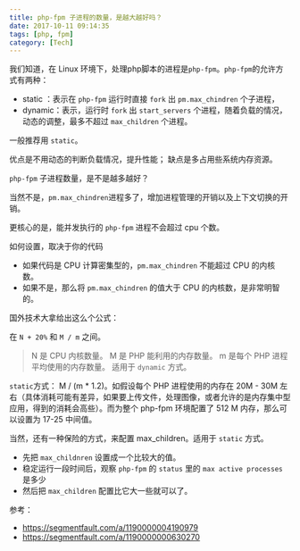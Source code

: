 ```yaml
---
title: php-fpm 子进程的数量，是越大越好吗？
date: 2017-10-11 09:14:35
tags: [php, fpm]
category: [Tech]
---
```


我们知道，在 Linux 环境下，处理php脚本的进程是`php-fpm`。`php-fpm`的允许方式有两种：
* static ：表示在 `php-fpm` 运行时直接 `fork` 出 `pm.max_chindren` 个子进程，
* dynamic：表示，运行时 `fork` 出 `start_servers` 个进程，随着负载的情况，动态的调整，最多不超过 `max_children` 个进程。
<!--more-->

一般推荐用 `static`。

优点是不用动态的判断负载情况，提升性能；
缺点是多占用些系统内存资源。

`php-fpm` 子进程数量，是不是越多越好？

当然不是，`pm.max_chindren`进程多了，增加进程管理的开销以及上下文切换的开销。

更核心的是，能并发执行的 `php-fpm` 进程不会超过 cpu 个数。

如何设置，取决于你的代码

* 如果代码是 CPU 计算密集型的，`pm.max_chindren` 不能超过 CPU 的内核数。
* 如果不是，那么将 `pm.max_chindren` 的值大于 CPU 的内核数，是非常明智的。


国外技术大拿给出这么个公式：

在 `N + 20%` 和 `M / m` 之间。
> N 是 CPU 内核数量。
> M 是 PHP 能利用的内存数量。
> m 是每个 PHP 进程平均使用的内存数量。
适用于 `dynamic` 方式。

`static`方式： M / (m * 1.2)。如假设每个 PHP 进程使用的内存在 20M - 30M 左右（具体消耗可能有差异，如果要上传文件，处理图像，或者允许的是内存集中型应用，得到的消耗会高些）。而为整个 php-fpm 环境配置了 512 M 内存，那么可以设置为 17-25 中间值。

当然，还有一种保险的方式，来配置 max_children。适用于 `static` 方式。
* 先把 `max_childnren` 设置成一个比较大的值。
* 稳定运行一段时间后，观察 `php-fpm` 的 `status` 里的 `max active processes` 是多少
* 然后把 `max_children` 配置比它大一些就可以了。

参考：
* https://segmentfault.com/a/1190000004190979
* https://segmentfault.com/a/1190000000630270
